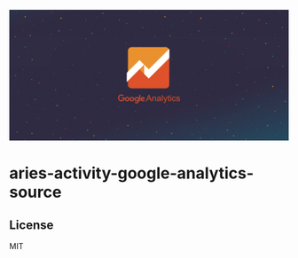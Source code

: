 ![alt text](/img/logo.png "Aries Integration for Google Analytics")

# aries-activity-google-analytics-source

## License 
MIT